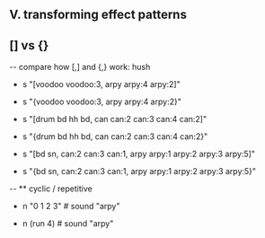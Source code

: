 ## V. transforming effect patterns

## [] vs {}
-- compare how [,] and {,} work:
hush

- s "[voodoo voodoo:3, arpy arpy:4 arpy:2]"

- s "{voodoo voodoo:3, arpy arpy:4 arpy:2}"

- s "[drum bd hh bd, can can:2 can:3 can:4 can:2]"

- s "{drum bd hh bd, can can:2 can:3 can:4 can:2}"

- s "[bd sn, can:2 can:3 can:1, arpy arpy:1 arpy:2 arpy:3 arpy:5]"

- s "{bd sn, can:2 can:3 can:1, arpy arpy:1 arpy:2 arpy:3 arpy:5}"

-- ** cyclic / repetitive

- n "0 1 2 3" # sound "arpy"

- n (run 4) # sound "arpy"